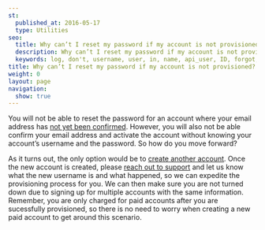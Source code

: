 ```yaml
---
st:
  published_at: 2016-05-17
  type: Utilities
seo:
  title: Why can’t I reset my password if my account is not provisioned?
  description: Why can’t I reset my password if my account is not provisioned? 
  keywords: log, don't, username, user, in, name, api_user, ID, forgot, know, my
title: Why can’t I reset my password if my account is not provisioned?
weight: 0
layout: page
navigation:
  show: true
---
```


You will not be able to reset the password for an account where your email address has [not yet been confirmed](https://sendgrid.com/docs/Classroom/Troubleshooting/Account_Administration/cant_log_in_to_your_account.html). However, you will also not be able confirm your email address and activate the account without knowing your account’s username and the password. So how do you move forward?

As it turns out, the only option would be to [create another account](https://sendgrid.com/pricing). Once the new account is created, please [reach out to support](support.sendgrid.com) and let us know what the new username is and what happened, so we can expedite the provisioning process for you. We can then make sure you are not turned down due to signing up for multiple accounts with the same information. Remember, you are only charged for paid accounts after you are sucessfully provisioned, so there is no need to worry when creating a new paid account to get around this scenario.
